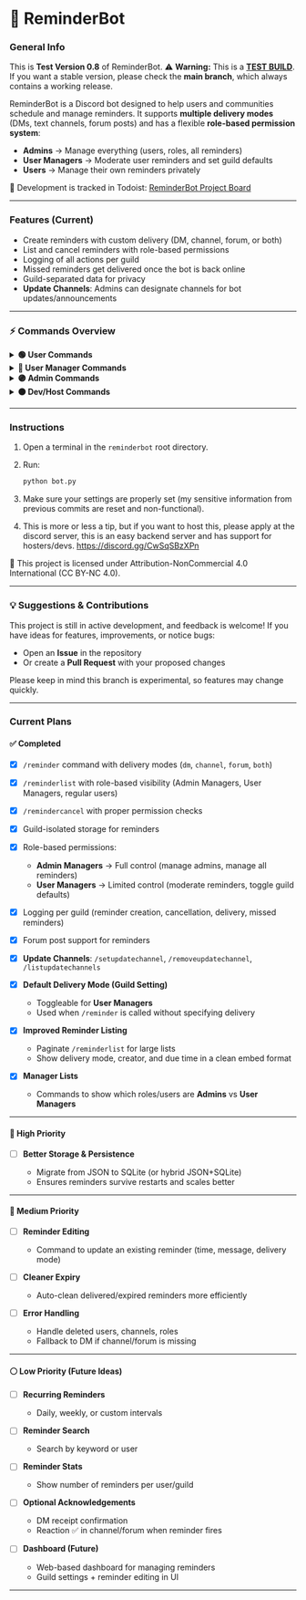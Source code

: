 # 📌 ReminderBot

### General Info

This is **Test Version 0.8** of ReminderBot.
⚠️ **Warning:** This is a <ins>**TEST BUILD**</ins>. If you want a stable version, please check the **main branch**, which always contains a working release.

ReminderBot is a Discord bot designed to help users and communities schedule and manage reminders.
It supports **multiple delivery modes** (DMs, text channels, forum posts) and has a flexible **role-based permission system**:

* **Admins** → Manage everything (users, roles, all reminders)
* **User Managers** → Moderate user reminders and set guild defaults
* **Users** → Manage their own reminders privately

🔗 Development is tracked in Todoist: [ReminderBot Project Board](https://app.todoist.com/app/task/reminderbot-totallity-6crrqjjG8v8xpXhp)

---

### Features (Current)

* Create reminders with custom delivery (DM, channel, forum, or both)
* List and cancel reminders with role-based permissions
* Logging of all actions per guild
* Missed reminders get delivered once the bot is back online
* Guild-separated data for privacy
* **Update Channels**: Admins can designate channels for bot updates/announcements

---

### ⚡ Commands Overview

<details>
<summary><strong>🟢 User Commands</strong></summary>

| Command           | Description                 |
| ----------------- | --------------------------- |
| `/reminder`       | Set a reminder for yourself |
| `/reminderlist`   | List your reminders         |
| `/remindercancel` | Cancel your reminders       |

</details>

<details>
<summary><strong>🔵 User Manager Commands</strong></summary>

| Command               | Description                             |
| --------------------- | --------------------------------------- |
| `/reminderfor`        | Set a reminder for another user or role |
| `/listremindersfor`   | List reminders for a user or role       |
| `/cancelremindersfor` | Cancel reminders for a user or role     |
| `/setdefaultdelivery` | Set the guild default delivery mode     |

</details>

<details>
<summary><strong>🟣 Admin Commands</strong></summary>

| Command                | Description                                 |
| ---------------------- | ------------------------------------------- |
| `/addadmin`            | Add a user or role as Admin Manager         |
| `/removeadmin`         | Remove a user or role from Admin Managers   |
| `/listadmins`          | List all Admins and Admin roles             |
| `/addusermanager`      | Add a user or role as User Manager          |
| `/removeusermanager`   | Remove a user or role from User Managers    |
| `/listusermanagers`    | List all User Managers and roles            |
| `/setupdatechannel`    | Set a channel for bot updates/announcements |
| `/removeupdatechannel` | Remove an update channel                    |
| `/listupdatechannels`  | List all update channels                    |

</details>

<details>
<summary><strong>🟠 Dev/Host Commands</strong></summary>

|                     Command | Description                                                                                                        |
| --------------------------: | ------------------------------------------------------------------------------------------------------------------ |
|           `/backend update` | Send an update message to all guilds that have an update channel configured (hidden / dev-only).                   |
|    `/backend guilddefaults` | Show the default reminder delivery mode for every guild the bot is in (hidden / dev-only).                         |
|       `/backend listadmins` | List Admin users and Admin roles across all guilds (hidden / dev-only).                                            |
| `/backend listusermanagers` | List User Manager users and roles across all guilds (hidden / dev-only).                                           |
|           `/backend reload` | Reload settings and command cogs (re-import extensions); returns list of reloaded/failed cogs (hidden / dev-only). |
|           `/backend status` | Return bot status (uptime, loaded cogs, reminder count, log level, etc.) (hidden / dev-only).                      |
|    `/backend supportinvite` | DM all guild owners and configured Admins with the support server invite from `settings.json` (hidden / dev-only). |

**Notes**

* These commands are intended to run only in your configured **backend guild** and only by **dev IDs** in `settings.json`.
* Most responses are ephemeral and/or logged to the backend log channel if configured.
* `/backend update` uses the update channels saved in `data.json` (via `storage.py`) — make sure each guild has an update channel set for that guild if you want it to receive broadcast updates.
* For those who are "This is a privacy risk!" and that kind of stuff, no, this is not a privacy risk since only the hosters/dev can access this info, and the hosters/dev can see it regardless of these commands.

</details>

---

### Instructions

1. Open a terminal in the `reminderbot` root directory.
2. Run:

   ```bash
   python bot.py
   ```
3. Make sure your settings are properly set (my sensitive information from previous commits are reset and non-functional).
4. This is more or less a tip, but if you want to host this, please apply at the discord server, this is an easy backend server and has support for hosters/devs. https://discord.gg/CwSqSBzXPn

📜 This project is licensed under Attribution-NonCommercial 4.0 International (CC BY-NC 4.0).

---

### 💡 Suggestions & Contributions

This project is still in active development, and feedback is welcome!
If you have ideas for features, improvements, or notice bugs:

* Open an **Issue** in the repository
* Or create a **Pull Request** with your proposed changes

Please keep in mind this branch is experimental, so features may change quickly.

---

### Current Plans

#### ✅ Completed

* [x] `/reminder` command with delivery modes (`dm`, `channel`, `forum`, `both`)
* [x] `/reminderlist` with role-based visibility (Admin Managers, User Managers, regular users)
* [x] `/remindercancel` with proper permission checks
* [x] Guild-isolated storage for reminders
* [x] Role-based permissions:

  * **Admin Managers** → Full control (manage admins, manage all reminders)
  * **User Managers** → Limited control (moderate reminders, toggle guild defaults)
* [x] Logging per guild (reminder creation, cancellation, delivery, missed reminders)
* [x] Forum post support for reminders
* [x] **Update Channels**: `/setupdatechannel`, `/removeupdatechannel`, `/listupdatechannels`
* [x] **Default Delivery Mode (Guild Setting)**

  * Toggleable for **User Managers**
  * Used when `/reminder` is called without specifying delivery
* [x] **Improved Reminder Listing**

  * Paginate `/reminderlist` for large lists
  * Show delivery mode, creator, and due time in a clean embed format
* [x] **Manager Lists**

  * Commands to show which roles/users are **Admins** vs **User Managers**

---

#### 🔹 High Priority

* [ ] **Better Storage & Persistence**

  * Migrate from JSON to SQLite (or hybrid JSON+SQLite)
  * Ensures reminders survive restarts and scales better

---

#### 🔸 Medium Priority

* [ ] **Reminder Editing**

  * Command to update an existing reminder (time, message, delivery mode)

* [ ] **Cleaner Expiry**

  * Auto-clean delivered/expired reminders more efficiently

* [ ] **Error Handling**

  * Handle deleted users, channels, roles
  * Fallback to DM if channel/forum is missing

---

#### ⚪ Low Priority (Future Ideas)

* [ ] **Recurring Reminders**

  * Daily, weekly, or custom intervals

* [ ] **Reminder Search**

  * Search by keyword or user

* [ ] **Reminder Stats**

  * Show number of reminders per user/guild

* [ ] **Optional Acknowledgements**

  * DM receipt confirmation
  * Reaction ✅ in channel/forum when reminder fires

* [ ] **Dashboard (Future)**

  * Web-based dashboard for managing reminders
  * Guild settings + reminder editing in UI

---
